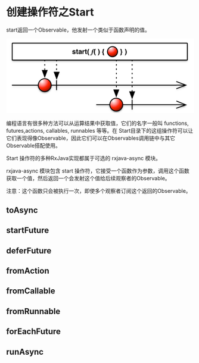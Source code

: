 # 创建操作符之Start

 start返回一个Observable，他发射一个类似于函数声明的值。

 ![Image](https://github.com/HousqLove/Reader/blob/8fbf0ebbdceb1baeb3c03ec6224fb589478c5d93/Java/ReactiveX/images/rx-6-14.png)

 编程语言有很多种方法可以从运算结果中获取值，它们的名字一般叫 functions, futures,actions, callables, runnables 等等。在 Start目录下的这组操作符可以让它们表现得像Observable，因此它们可以在Observables调用链中与其它Observable搭配使用。

 Start 操作符的多种RxJava实现都属于可选的 rxjava-async 模块。

 rxjava-async 模块包含 start 操作符，它接受一个函数作为参数，调用这个函数获取一个值，然后返回一个会发射这个值给后续观察者的Observable。

 注意：这个函数只会被执行一次，即使多个观察者订阅这个返回的Observable。

## toAsync

## startFuture

## deferFuture

## fromAction

## fromCallable

## fromRunnable

## forEachFuture

## runAsync
